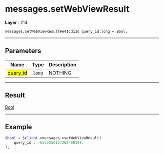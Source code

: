# messages.setWebViewResult

**Layer** : 214

```tl
messages.setWebViewResult#e41cd11d query_id:long = Bool;
```

---

## Parameters

| Name | Type | Description |
| :---: | :---: | :--- |
| <mark>query_id</mark> | [`long`](type/long) | NOTHING |

---

## Result

[Bool](type/Bool)

---

## Example

```php
$bool = $client->messages->setWebViewResult(
	query_id : -6565550157262408198,
);
```